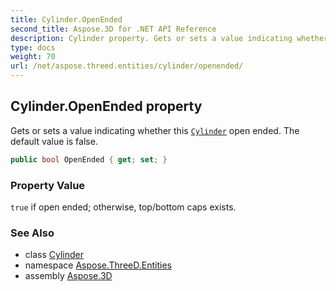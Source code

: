 ```yaml
---
title: Cylinder.OpenEnded
second_title: Aspose.3D for .NET API Reference
description: Cylinder property. Gets or sets a value indicating whether this Cylinder open ended. The default value is false
type: docs
weight: 70
url: /net/aspose.threed.entities/cylinder/openended/
---
```

## Cylinder.OpenEnded property

Gets or sets a value indicating whether this [`Cylinder`](../) open ended. The default value is false.

```csharp
public bool OpenEnded { get; set; }
```

### Property Value

`true` if open ended; otherwise, top/bottom caps exists.

### See Also

* class [Cylinder](../)
* namespace [Aspose.ThreeD.Entities](../../../aspose.threed.entities/)
* assembly [Aspose.3D](../../../)


